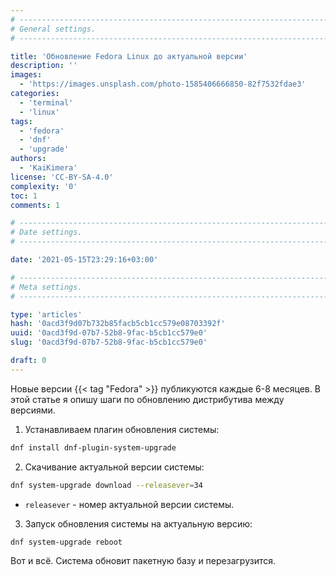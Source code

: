 ```yaml
---
# -------------------------------------------------------------------------------------------------------------------- #
# General settings.
# -------------------------------------------------------------------------------------------------------------------- #

title: 'Обновление Fedora Linux до актуальной версии'
description: ''
images:
  - 'https://images.unsplash.com/photo-1585406666850-82f7532fdae3'
categories:
  - 'terminal'
  - 'linux'
tags:
  - 'fedora'
  - 'dnf'
  - 'upgrade'
authors:
  - 'KaiKimera'
license: 'CC-BY-SA-4.0'
complexity: '0'
toc: 1
comments: 1

# -------------------------------------------------------------------------------------------------------------------- #
# Date settings.
# -------------------------------------------------------------------------------------------------------------------- #

date: '2021-05-15T23:29:16+03:00'

# -------------------------------------------------------------------------------------------------------------------- #
# Meta settings.
# -------------------------------------------------------------------------------------------------------------------- #

type: 'articles'
hash: '0acd3f9d07b732b85facb5cb1cc579e08703392f'
uuid: '0acd3f9d-07b7-52b8-9fac-b5cb1cc579e0'
slug: '0acd3f9d-07b7-52b8-9fac-b5cb1cc579e0'

draft: 0
---
```


Новые версии {{< tag "Fedora" >}} публикуются каждые 6-8 месяцев. В этой статье я опишу шаги по обновлению дистрибутива между версиями.

<!--more-->

1. Устанавливаем плагин обновления системы:

```sh
dnf install dnf-plugin-system-upgrade
```

2. Скачивание актуальной версии системы:

```sh
dnf system-upgrade download --releasever=34
```

- `releasever` - номер актуальной версии системы.

3. Запуск обновления системы на актуальную версию:

```sh
dnf system-upgrade reboot
```

Вот и всё. Система обновит пакетную базу и перезагрузится.
